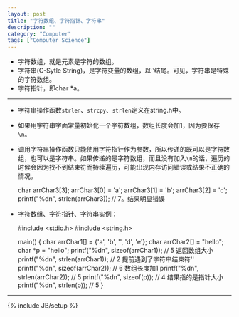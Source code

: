 ```yaml
---
layout: post
title: "字符数组、字符指针、字符串"
description: ""
category: "Computer"
tags: ["Computer Science"]
---
```


+ 字符数组，就是元素是字符的数组。
+ 字符串(C-Sytle String)，是字符变量的数组，以’’结尾。可见，字符串是特殊的字符数组。
+ 字符指针，即char *a。

---

+ 字符串操作函数`strlen`、`strcpy`、`strlen`定义在string.h中。
+ 如果用字符串字面常量初始化一个字符数组，数组长度会加1，因为要保存`\n`。
+ 调用字符串操作函数只能使用字符指针作为参数，所以传递的既可以是字符数组，也可以是字符串。如果传递的是字符数组，而且没有加入`\n`的话，遍历的时候会因为找不到结束符而持续遍历，可能出现内存访问错误或结果不正确的情况。

	char arrChar3[3];
	arrChar3[0] = 'a';
	arrChar3[1] = 'b';
	arrChar3[2] = 'c';
	printf("%dn", strlen(arrChar3)); // 7。结果明显错误

+ 字符数组、字符指针、字符串实例：

	#include <stdio.h>
	#include <string.h>
	
	main() {
		char arrChar1[] = {'a', 'b', '', 'd', 'e'};
		char arrChar2[] = "hello";
		char *p = "hello";
		printf("%dn", sizeof(arrChar1)); // 5 返回数组大小
		printf("%dn", strlen(arrChar1)); // 2 提前遇到了字符串结束符''
		printf("%dn", sizeof(arrChar2)); // 6 数组长度加1
		printf("%dn", strlen(arrChar2)); // 5
		printf("%dn", sizeof(p)); // 4 结果指的是指针大小
		printf("%dn", strlen(p)); // 5
	}

---

{% include JB/setup %}
